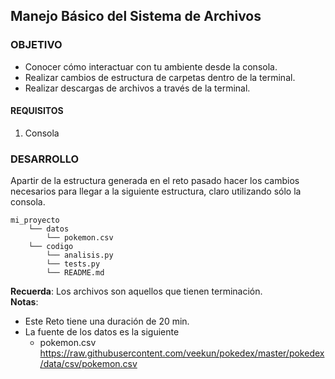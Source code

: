 ## Manejo Básico del Sistema de Archivos

### OBJETIVO 
 - Conocer cómo interactuar con tu ambiente desde la consola.
 - Realizar cambios de estructura de carpetas dentro de la terminal.
 - Realizar descargas de archivos a través de la terminal.

#### REQUISITOS 
1. Consola

### DESARROLLO 
Apartir de la estructura generada en el reto pasado hacer los cambios necesarios para llegar a la siguiente estructura, claro utilizando sólo la consola.
```
mi_proyecto
    └── datos
    	└── pokemon.csv
    └── codigo
        └── analisis.py
        └── tests.py
        └── README.md

```
**Recuerda**: Los archivos son aquellos que tienen terminación.  
**Notas**: 
* Este Reto tiene una duración de 20 min.
* La fuente de los datos es la siguiente
    * pokemon.csv https://raw.githubusercontent.com/veekun/pokedex/master/pokedex/data/csv/pokemon.csv
